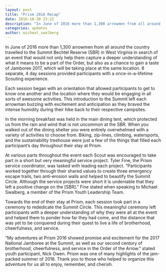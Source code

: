 ```yaml
---
layout: post
title: "Prism 2016 Recap"
date: 2016-10-30 23:22
description: "In June of 2016 more than 1,300 arrowmen from all around the country travelled to the Summit Bechtel Reserve (SBR) in West Virginia"
categories: updates
author: micheal_swalberg
---
```


In June of 2016 more than 1,300 arrowmen from all around the country travelled to the Summit Bechtel Reserve (SBR) in West Virginia in search of an event that would not only help them capture a deeper understanding of what it means to be a part of the Order, but also as a chance to gain a taste of Jamboree 2017, which will be taking place at the same location. 8 separate, 4 day sessions provided participants with a once-in-a-lifetime Scouting experience.
<!--more-->

Each session began with an orientation that allowed participants to get to know one another and the location where they would be engaging in all sorts of awesome activities. This introduction to the Summit left each arrowman buzzing with excitement and anticipation as they braved the intense humidity during their hike back to their respective campsites. 

In the morning breakfast was held in the main dining tent, which protected us from the rain and wind that is not uncommon at the SBR. When you walked out of the dining shelter you were entirely overwhelmed with a variety of activities to choose from. Biking, zip-lines, climbing, watersports, and the sustainability treehouse were just a few of the things that filled each participant’s day throughout their stay at Prism. 

At various parts throughout the event each Scout was encouraged to take part in a short but very meaningful service project. Tyler Fine, the Prism service coordinator, was tasked with leading each project. “Participants worked together through their shared values to create three emergency escape trails, two anti-erosion walls and helped to beautify the Summit Circle. Although the service projects were short it is undeniable that they left a positive change on the [SBR].” Fine stated when speaking to Michael Swalberg, a member of the Prism Youth Leadership Team.

Towards the end of their stay at Prism, each session took part in a ceremony to rededicate the Summit Circle. This meaningful ceremony left participants with a deeper understanding of why they were all at the event and helped them to ponder how far they had come, and the distance that was yet to be conquered during their quest to live a life of brotherhood, cheerfulness, and service.  

“My adventures at Prism 2016 showed promise and excitement for the 2017 National Jamboree at the Summit, as well as our second century of brotherhood, cheerfulness, and service in the Order of the Arrow.” stated youth participant, Nick Owen. Prism was one of many highlights of the jam-packed summer of 2016. Thank you to those who helped to organize this adventure for us all to enjoy, remember, and cherish. 